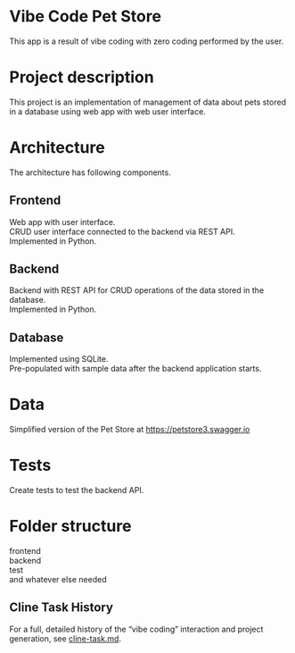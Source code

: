 # Vibe Code Pet Store

This app is a result of vibe coding with zero coding performed by the user.

# Project description
This project is an implementation of management of data about pets stored in a database using web app with web user interface.

# Architecture
The architecture has following components.

## Frontend
Web app with user interface.  
CRUD user interface connected to the backend via REST API.  
Implemented in Python.

## Backend
Backend with REST API for CRUD operations of the data stored in the database.  
Implemented in Python.

## Database
Implemented using SQLite.  
Pre-populated with sample data after the backend application starts.

# Data
Simplified version of the Pet Store at https://petstore3.swagger.io

# Tests
Create tests to test the backend API.

# Folder structure
frontend  
backend  
test  
and whatever else needed

## Cline Task History

For a full, detailed history of the “vibe coding” interaction and project generation, see [cline-task.md](cline-task.md).
